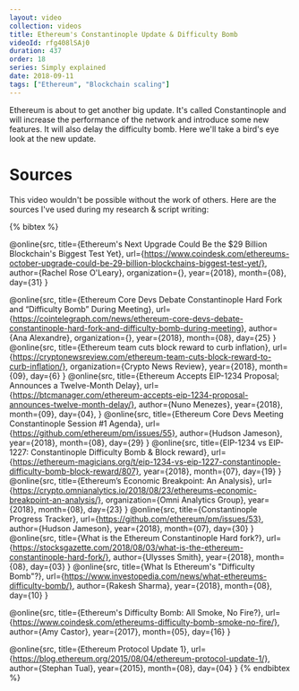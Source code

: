 ```yaml
---
layout: video
collection: videos
title: Ethereum's Constantinople Update & Difficulty Bomb 
videoId: rfg408lSAj0
duration: 437
order: 18
series: Simply explained
date: 2018-09-11
tags: ["Ethereum", "Blockchain scaling"]
---
```


Ethereum is about to get another big update. It's called Constantinople and will increase the performance of the network and introduce some new features. It will also delay the difficulty bomb. Here we'll take a bird's eye look at the new update.

<!--more-->

# Sources
This video wouldn't be possible without the work of others. Here are the sources I've used during my research & script writing:

{% bibtex %}

@online{src,
    title={Ethereum's Next Upgrade Could Be the \$29 Billion Blockchain's Biggest Test Yet},
    url={https://www.coindesk.com/ethereums-october-upgrade-could-be-29-billion-blockchains-biggest-test-yet/},
    author={Rachel Rose O'Leary},
    organization={},
    year={2018},
    month={08},
    day={31}
}

@online{src,
    title={Ethereum Core Devs Debate Constantinople Hard Fork and “Difficulty Bomb” During Meeting},
    url={https://cointelegraph.com/news/ethereum-core-devs-debate-constantinople-hard-fork-and-difficulty-bomb-during-meeting},
    author={Ana Alexandre},
    organization={},
    year={2018},
    month={08},
    day={25}
}
@online{src,
    title={Ethereum team cuts block reward to curb inflation},
    url={https://cryptonewsreview.com/ethereum-team-cuts-block-reward-to-curb-inflation/},
    organization={Crypto News Review},
    year={2018},
    month={09},
    day={6}
}
@online{src,
    title={Ethereum Accepts EIP-1234 Proposal; Announces a Twelve-Month Delay},
    url={https://btcmanager.com/ethereum-accepts-eip-1234-proposal-announces-twelve-month-delay/},
    author={Nuno Menezes},
    year={2018},
    month={09},
    day={04},
}
@online{src,
    title={Ethereum Core Devs Meeting Constantinople Session #1 Agenda},
    url={https://github.com/ethereum/pm/issues/55},
    author={Hudson Jameson},
    year={2018},
    month={08},
    day={29}
}
@online{src,
    title={EIP-1234 vs EIP-1227: Constantinople Difficulty Bomb & Block reward},
    url={https://ethereum-magicians.org/t/eip-1234-vs-eip-1227-constantinople-difficulty-bomb-block-reward/807},
    year={2018},
    month={07},
    day={19}
}
@online{src,
    title={Ethereum’s Economic Breakpoint: An Analysis},
    url={https://crypto.omnianalytics.io/2018/08/23/ethereums-economic-breakpoint-an-analysis/},
    organization={Omni Analytics Group},
    year={2018},
    month={08},
    day={23}
}
@online{src,
    title={Constantinople Progress Tracker},
    url={https://github.com/ethereum/pm/issues/53},
    author={Hudson Jameson},
    year={2018},
    month={07},
    day={30}
}
@online{src,
    title={What is the Ethereum Constantinople Hard fork?},
    url={https://stocksgazette.com/2018/08/03/what-is-the-ethereum-constantinople-hard-fork/},
    author={Ulysses Smith},
    year={2018},
    month={08},
    day={03}
}
@online{src,
    title={What Is Ethereum's "Difficulty Bomb"?},
    url={https://www.investopedia.com/news/what-ethereums-difficulty-bomb/},
    author={Rakesh Sharma},
    year={2018},
    month={08},
    day={10}
}

@online{src,
    title={Ethereum's Difficulty Bomb: All Smoke, No Fire?},
    url={https://www.coindesk.com/ethereums-difficulty-bomb-smoke-no-fire/},
    author={Amy Castor},
    year={2017},
    month={05},
    day={16}
}

@online{src,
    title={Ethereum Protocol Update 1},
    url={https://blog.ethereum.org/2015/08/04/ethereum-protocol-update-1/},
    author={Stephan Tual},
    year={2015},
    month={08},
    day={04}
}
{% endbibtex %}